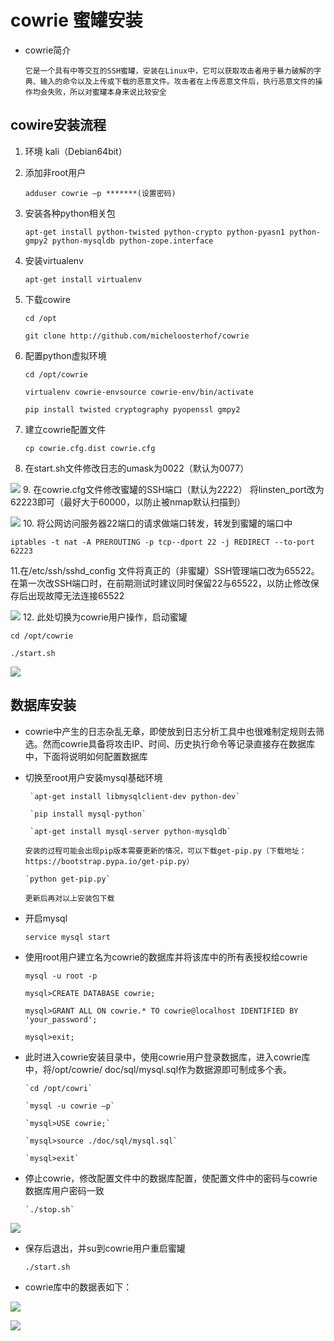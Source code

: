 # cowrie 蜜罐安装

 
- cowrie简介
    
      它是一个具有中等交互的SSH蜜罐，安装在Linux中，它可以获取攻击者用于暴力破解的字典、输入的命令以及上传或下载的恶意文件。攻击者在上传恶意文件后，执行恶意文件的操作均会失败，所以对蜜罐本身来说比较安全
## cowire安装流程


  1. 环境  kali（Debian64bit）
  2.  添加非root用户
  
       `adduser cowrie –p *******(设置密码)`
  3.   安装各种python相关包
 
       `apt-get install python-twisted python-crypto python-pyasn1 python-gmpy2 python-mysqldb python-zope.interface`
  4.   安装virtualenv
          
       `apt-get install virtualenv`
  5.   下载cowire

       `cd /opt`

       `git clone http://github.com/micheloosterhof/cowrie`
  6.   配置python虚拟环境
 

       `cd /opt/cowrie`

       `virtualenv cowrie-envsource cowrie-env/bin/activate`

       `pip install twisted cryptography pyopenssl gmpy2`
  7.   建立cowrie配置文件
  
       `cp cowrie.cfg.dist cowrie.cfg`
  8.   在start.sh文件修改日志的umask为0022（默认为0077）
 
![](changeport.png)
 9.    在cowrie.cfg文件修改蜜罐的SSH端口（默认为2222）  将linsten_port改为62223即可（最好大于60000，以防止被nmap默认扫描到）
  
 ![](listenport.png)
  10.    将公网访问服务器22端口的请求做端口转发，转发到蜜罐的端口中
    
   `iptables -t nat -A PREROUTING -p tcp--dport 22 -j REDIRECT --to-port 62223` 

   

  11.在/etc/ssh/sshd_config 文件将真正的（非蜜罐）SSH管理端口改为65522。 在第一次改SSH端口时，在前期测试时建议同时保留22与65522，以防止修改保存后出现故障无法连接65522
  
   ![](manageport.png)
12.    此处切换为cowrie用户操作，启动蜜罐

   `cd /opt/cowrie`

   `./start.sh`

   ![](startsuccessful.png)

## 数据库安装

- cowrie中产生的日志杂乱无章，即使放到日志分析工具中也很难制定规则去筛选。然而cowrie具备将攻击IP、时间、历史执行命令等记录直接存在数据库中，下面将说明如何配置数据库

- 切换至root用户安装mysql基础环境

       `apt-get install libmysqlclient-dev python-dev`

       `pip install mysql-python`

       `apt-get install mysql-server python-mysqldb`
   
      安装的过程可能会出现pip版本需要更新的情况，可以下载get-pip.py（下载地址：https://bootstrap.pypa.io/get-pip.py）
    
      `python get-pip.py`

      更新后再对以上安装包下载
- 开启mysql

    `service mysql start`
- 使用root用户建立名为cowrie的数据库并将该库中的所有表授权给cowrie

    `mysql -u root -p`

    `mysql>CREATE DATABASE cowrie;`

    `mysql>GRANT ALL ON cowrie.* TO cowrie@localhost IDENTIFIED BY 'your_password';`
   
    `mysql>exit;`
- 此时进入cowrie安装目录中，使用cowrie用户登录数据库，进入cowrie库中，将/opt/cowrie/ doc/sql/mysql.sql作为数据源即可制成多个表。
   
      `cd /opt/cowri`

      `mysql -u cowrie –p`
    
      `mysql>USE cowrie;`
 
      `mysql>source ./doc/sql/mysql.sql`

      `mysql>exit`
- 停止cowrie，修改配置文件中的数据库配置，使配置文件中的密码与cowrie数据库用户密码一致
     
      `./stop.sh`

![](changepsw.png)


-  保存后退出，并su到cowrie用户重启蜜罐
   
     `./start.sh`
- cowrie库中的数据表如下：

![](showdatabase.png)

![](showtables.png)
